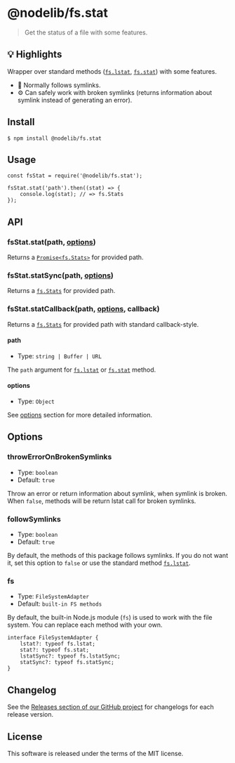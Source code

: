 <span class="citation" data-cites="nodelib/fs.stat">@nodelib/fs.stat</span>
===========================================================================

> Get the status of a file with some features.

:bulb: Highlights
-----------------

Wrapper over standard methods ([`fs.lstat`](https://nodejs.org/dist/latest/docs/api/fs.html#fs_fs_lstat_path_callback), [`fs.stat`](https://nodejs.org/dist/latest/docs/api/fs.html#fs_fs_stat_path_callback)) with some features.

-   :beginner: Normally follows symlinks.
-   :gear: Can safely work with broken symlinks (returns information about symlink instead of generating an error).

Install
-------

    $ npm install @nodelib/fs.stat

Usage
-----

    const fsStat = require('@nodelib/fs.stat');

    fsStat.stat('path').then((stat) => {
        console.log(stat); // => fs.Stats
    });

API
---

### fsStat.stat(path, [options](#options-1))

Returns a [`Promise<fs.Stats>`](https://nodejs.org/dist/latest/docs/api/fs.html#fs_class_fs_stats) for provided path.

### fsStat.statSync(path, [options](#options-1))

Returns a [`fs.Stats`](https://nodejs.org/dist/latest/docs/api/fs.html#fs_class_fs_stats) for provided path.

### fsStat.statCallback(path, [options](#options-1), callback)

Returns a [`fs.Stats`](https://nodejs.org/dist/latest/docs/api/fs.html#fs_class_fs_stats) for provided path with standard callback-style.

#### path

-   Type: `string | Buffer | URL`

The `path` argument for [`fs.lstat`](https://nodejs.org/dist/latest/docs/api/fs.html#fs_fs_lstat_path_callback) or [`fs.stat`](https://nodejs.org/dist/latest/docs/api/fs.html#fs_fs_stat_path_callback) method.

#### options

-   Type: `Object`

See [options](#options-1) section for more detailed information.

Options
-------

### throwErrorOnBrokenSymlinks

-   Type: `boolean`
-   Default: `true`

Throw an error or return information about symlink, when symlink is broken. When `false`, methods will be return lstat call for broken symlinks.

### followSymlinks

-   Type: `boolean`
-   Default: `true`

By default, the methods of this package follows symlinks. If you do not want it, set this option to `false` or use the standard method [`fs.lstat`](https://nodejs.org/dist/latest/docs/api/fs.html#fs_fs_lstat_path_callback).

### fs

-   Type: `FileSystemAdapter`
-   Default: `built-in FS methods`

By default, the built-in Node.js module (`fs`) is used to work with the file system. You can replace each method with your own.

    interface FileSystemAdapter {
        lstat?: typeof fs.lstat;
        stat?: typeof fs.stat;
        lstatSync?: typeof fs.lstatSync;
        statSync?: typeof fs.statSync;
    }

Changelog
---------

See the [Releases section of our GitHub project](https://github.com/nodelib/nodelib/releases) for changelogs for each release version.

License
-------

This software is released under the terms of the MIT license.
